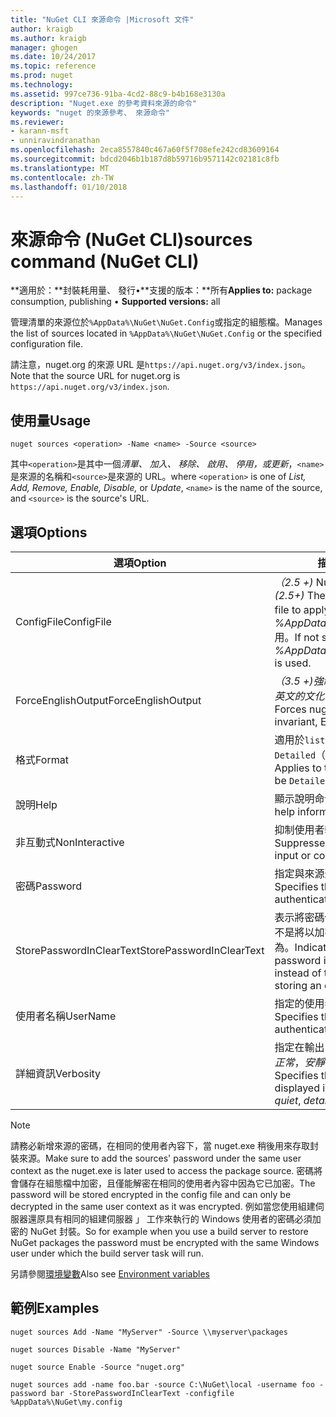 ```yaml
---
title: "NuGet CLI 來源命令 |Microsoft 文件"
author: kraigb
ms.author: kraigb
manager: ghogen
ms.date: 10/24/2017
ms.topic: reference
ms.prod: nuget
ms.technology: 
ms.assetid: 997ce736-91ba-4cd2-88c9-b4b168e3130a
description: "Nuget.exe 的參考資料來源的命令"
keywords: "nuget 的來源參考、 來源命令"
ms.reviewer:
- karann-msft
- unniravindranathan
ms.openlocfilehash: 2eca8557840c467a60f5f708efe242cd83609164
ms.sourcegitcommit: bdcd2046b1b187d8b59716b9571142c02181c8fb
ms.translationtype: MT
ms.contentlocale: zh-TW
ms.lasthandoff: 01/10/2018
---
```

# <a name="sources-command-nuget-cli"></a><span data-ttu-id="f7d22-104">來源命令 (NuGet CLI)</span><span class="sxs-lookup"><span data-stu-id="f7d22-104">sources command (NuGet CLI)</span></span>

<span data-ttu-id="f7d22-105">**適用於：**封裝耗用量、 發行&bullet;**支援的版本：**所有</span><span class="sxs-lookup"><span data-stu-id="f7d22-105">**Applies to:** package consumption, publishing &bullet; **Supported versions:** all</span></span>

<span data-ttu-id="f7d22-106">管理清單的來源位於`%AppData%\NuGet\NuGet.Config`或指定的組態檔。</span><span class="sxs-lookup"><span data-stu-id="f7d22-106">Manages the list of sources located in `%AppData%\NuGet\NuGet.Config` or the specified configuration file.</span></span>

<span data-ttu-id="f7d22-107">請注意，nuget.org 的來源 URL 是`https://api.nuget.org/v3/index.json`。</span><span class="sxs-lookup"><span data-stu-id="f7d22-107">Note that the source URL for nuget.org is `https://api.nuget.org/v3/index.json`.</span></span>

## <a name="usage"></a><span data-ttu-id="f7d22-108">使用量</span><span class="sxs-lookup"><span data-stu-id="f7d22-108">Usage</span></span>

```
nuget sources <operation> -Name <name> -Source <source>
```

<span data-ttu-id="f7d22-109">其中`<operation>`是其中一個*清單、 加入、 移除、 啟用、 停用，*或*更新*，`<name>`是來源的名稱和`<source>`是來源的 URL。</span><span class="sxs-lookup"><span data-stu-id="f7d22-109">where `<operation>` is one of *List, Add, Remove, Enable, Disable,* or *Update*, `<name>` is the name of the source, and `<source>` is the source's URL.</span></span>

## <a name="options"></a><span data-ttu-id="f7d22-110">選項</span><span class="sxs-lookup"><span data-stu-id="f7d22-110">Options</span></span>

| <span data-ttu-id="f7d22-111">選項</span><span class="sxs-lookup"><span data-stu-id="f7d22-111">Option</span></span> | <span data-ttu-id="f7d22-112">描述</span><span class="sxs-lookup"><span data-stu-id="f7d22-112">Description</span></span> |
| --- | --- |
| <span data-ttu-id="f7d22-113">ConfigFile</span><span class="sxs-lookup"><span data-stu-id="f7d22-113">ConfigFile</span></span> | <span data-ttu-id="f7d22-114">*（2.5 +)* NuGet 組態檔來套用。</span><span class="sxs-lookup"><span data-stu-id="f7d22-114">*(2.5+)* The NuGet configuration file to apply.</span></span> <span data-ttu-id="f7d22-115">如果未指定， *%AppData%\NuGet\NuGet.Config*用。</span><span class="sxs-lookup"><span data-stu-id="f7d22-115">If not specified, *%AppData%\NuGet\NuGet.Config* is used.</span></span> |
| <span data-ttu-id="f7d22-116">ForceEnglishOutput</span><span class="sxs-lookup"><span data-stu-id="f7d22-116">ForceEnglishOutput</span></span> | <span data-ttu-id="f7d22-117">*（3.5 +)*強制 nuget.exe 使用不變，英文的文化特性來執行。</span><span class="sxs-lookup"><span data-stu-id="f7d22-117">*(3.5+)* Forces nuget.exe to run using an invariant, English-based culture.</span></span> |
| <span data-ttu-id="f7d22-118">格式</span><span class="sxs-lookup"><span data-stu-id="f7d22-118">Format</span></span> | <span data-ttu-id="f7d22-119">適用於`list`動作，而且可以是`Detailed`（預設值） 或`Short`。</span><span class="sxs-lookup"><span data-stu-id="f7d22-119">Applies to the `list` action and can be `Detailed` (the default) or `Short`.</span></span> |
| <span data-ttu-id="f7d22-120">說明</span><span class="sxs-lookup"><span data-stu-id="f7d22-120">Help</span></span> | <span data-ttu-id="f7d22-121">顯示說明命令的資訊。</span><span class="sxs-lookup"><span data-stu-id="f7d22-121">Displays help information for the command.</span></span> |
| <span data-ttu-id="f7d22-122">非互動式</span><span class="sxs-lookup"><span data-stu-id="f7d22-122">NonInteractive</span></span> | <span data-ttu-id="f7d22-123">抑制使用者輸入或確認提示。</span><span class="sxs-lookup"><span data-stu-id="f7d22-123">Suppresses prompts for user input or confirmations.</span></span> |
| <span data-ttu-id="f7d22-124">密碼</span><span class="sxs-lookup"><span data-stu-id="f7d22-124">Password</span></span> | <span data-ttu-id="f7d22-125">指定與來源進行驗證的密碼。</span><span class="sxs-lookup"><span data-stu-id="f7d22-125">Specifies the password for authenticating with the source.</span></span> |
| <span data-ttu-id="f7d22-126">StorePasswordInClearText</span><span class="sxs-lookup"><span data-stu-id="f7d22-126">StorePasswordInClearText</span></span> | <span data-ttu-id="f7d22-127">表示將密碼儲存在未加密的文字，而不是將以加密的格式儲存的預設行為。</span><span class="sxs-lookup"><span data-stu-id="f7d22-127">Indicates to store the password in unencrypted text instead of the default behavior of storing an encrypted form.</span></span> |
| <span data-ttu-id="f7d22-128">使用者名稱</span><span class="sxs-lookup"><span data-stu-id="f7d22-128">UserName</span></span> | <span data-ttu-id="f7d22-129">指定的使用者名稱與來源進行驗證。</span><span class="sxs-lookup"><span data-stu-id="f7d22-129">Specifies the user name for authenticating with the source.</span></span> |
| <span data-ttu-id="f7d22-130">詳細資訊</span><span class="sxs-lookup"><span data-stu-id="f7d22-130">Verbosity</span></span> | <span data-ttu-id="f7d22-131">指定在輸出中顯示詳細資料的數量：*正常*，*安靜*，*詳細 （2.5 +）*。</span><span class="sxs-lookup"><span data-stu-id="f7d22-131">Specifies the amount of detail displayed in the output: *normal*, *quiet*, *detailed (2.5+)*.</span></span> |

> [!Note]
> <span data-ttu-id="f7d22-132">請務必新增來源的密碼，在相同的使用者內容下，當 nuget.exe 稍後用來存取封裝來源。</span><span class="sxs-lookup"><span data-stu-id="f7d22-132">Make sure to add the sources' password under the same user context as the nuget.exe is later used to access the package source.</span></span> <span data-ttu-id="f7d22-133">密碼將會儲存在組態檔中加密，且僅能解密在相同的使用者內容中因為它已加密。</span><span class="sxs-lookup"><span data-stu-id="f7d22-133">The password will be stored encrypted in the config file and can only be decrypted in the same user context as it was encrypted.</span></span> <span data-ttu-id="f7d22-134">例如當您使用組建伺服器還原具有相同的組建伺服器 」 工作來執行的 Windows 使用者的密碼必須加密的 NuGet 封裝。</span><span class="sxs-lookup"><span data-stu-id="f7d22-134">So for example when you use a build server to restore NuGet packages the password must be encrypted with the same Windows user under which  the build server task will run.</span></span>

<span data-ttu-id="f7d22-135">另請參閱[環境變數](cli-ref-environment-variables.md)</span><span class="sxs-lookup"><span data-stu-id="f7d22-135">Also see [Environment variables](cli-ref-environment-variables.md)</span></span>

## <a name="examples"></a><span data-ttu-id="f7d22-136">範例</span><span class="sxs-lookup"><span data-stu-id="f7d22-136">Examples</span></span>

```
nuget sources Add -Name "MyServer" -Source \\myserver\packages

nuget sources Disable -Name "MyServer"

nuget source Enable -Source "nuget.org"

nuget sources add -name foo.bar -source C:\NuGet\local -username foo -password bar -StorePasswordInClearText -configfile %AppData%\NuGet\my.config
```
